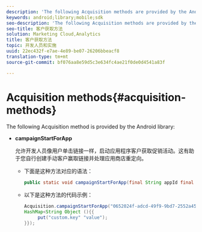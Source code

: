 ```yaml
---
description: 'The following Acquisition methods are provided by the Android library '
keywords: android;library;mobile;sdk
seo-description: 'The following Acquisition methods are provided by the Android library '
seo-title: 客户获取方法
solution: Marketing Cloud,Analytics
title: 客户获取方法
topic: 开发人员和实施
uuid: 22ec432f-e7ae-4e89-be07-26206bbeacf8
translation-type: tm+mt
source-git-commit: bf076aa8e59d5c3e634fc4ae21f0de0d4541a83f

---
```



# Acquisition methods{#acquisition-methods}

The following Acquisition method is provided by the Android library:

* **campaignStartForApp**

   允许开发人员像用户单击链接一样，启动应用程序客户获取促销活动。这有助于您自行创建手动客户赢取链接并处理应用商店重定向。

   * 下面是这种方法对应的语法：

      ```java
      public static void campaignStartForApp(final String appId final Map<String Object> data); 
      ```

   * 以下是这种方法的代码示例：

      ```java
      Acquisition.campaignStartForApp("0652024f-adcd-49f9-9bd7-2552a4564d2f" new 
      HashMap<String Object (){{
           put("custom.key" "value");
      }}); 
      ```
